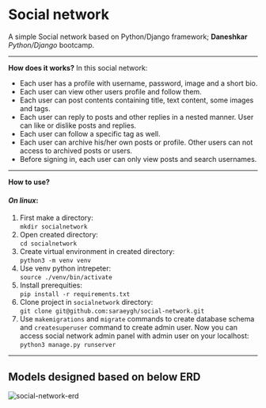 # Social network

A simple Social network based on Python/Django framework;
**Daneshkar** *Python/Django* bootcamp.
***
**How does it works?**
In this social network:
- Each user has a profile with username, password, image and a short bio.
- Each user can view other users profile and follow them.
- Each user can post contents containing title, text content, some images and tags.
- Each user can reply to posts and other replies in a nested manner. User can like or dislike posts and replies.
- Each user can follow a specific tag as well.
- Each user can archive his/her own posts or profile. Other users can not access to archived posts or users.
- Before signing in, each user can only view posts and search usernames.
***
**How to use?**
#### *On linux*:
1. First make a directory:  
```mkdir socialnetwork```
2. Open created directory:  
```cd socialnetwork```
3. Create virtual environment in created directory:  
```python3 -m venv venv```
4. Use venv python intrepeter:  
```source ./venv/bin/activate```
5. Install prerequities:  
```pip install -r requirements.txt```
6. Clone project in `socialnetwork` directory:  
```git clone git@github.com:saraeygh/social-network.git```
6. Use `makemigrations` and `migrate` commands to create database schema and `createsuperuser` command to create admin user. Now you can access social network admin panel with admin user on your localhost:  
```python3 manage.py runserver```
***
## Models designed based on below ERD
![social-network-erd](erd.jpg)